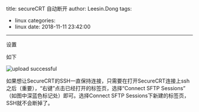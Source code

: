 title: secureCRT 自动断开
author: Leesin.Dong
tags:
  - linux
categories:
  - linux
date: 2018-11-11 23:42:00
---
设置

如下


![upload successful](/images/my_blog_219.png)

如果想让SecureCRT的SSH一直保持连接，只需要在打开SecureCRT连接上ssh之后（重要），“右键”点击已经打开的标签页，选择“Connect SFTP Sessions” （如图中深蓝色标记处）即可。选择Connect SFTP Sessions下新建的标签页，SSH就不会断掉了。
